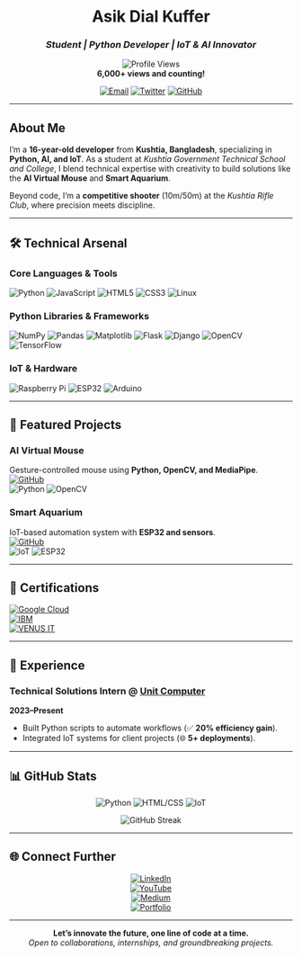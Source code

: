 <div align="center">  

# **Asik Dial Kuffer**  
### *Student | Python Developer | IoT & AI Innovator*  

![Profile Views](https://komarev.com/ghpvc/?username=asikdial-tech&label=PROFILE+VIEWS&color=blueviolet&style=flat)  
**6,000+ views and counting!**  

[![Email](https://img.shields.io/badge/📧_Email-asikdial.tech@gmail.com-EA4335?style=for-the-badge&logo=gmail&logoColor=white)](mailto:asikdial.tech@gmail.com)
[![Twitter](https://img.shields.io/badge/🐦_Twitter-@AsikDialTech-1DA1F2?style=for-the-badge&logo=x&logoColor=white)](https://x.com/AsikDialTech)
[![GitHub](https://img.shields.io/badge/💻_GitHub-asikdial--tech-181717?style=for-the-badge&logo=github&logoColor=white)](https://github.com/asikdial-tech)

</div>  

---

## **About Me**  
I’m a **16-year-old developer** from **Kushtia, Bangladesh**, specializing in **Python, AI, and IoT**. As a student at *Kushtia Government Technical School and College*, I blend technical expertise with creativity to build solutions like the **AI Virtual Mouse** and **Smart Aquarium**.  

Beyond code, I’m a **competitive shooter** (10m/50m) at the *Kushtia Rifle Club*, where precision meets discipline.  

---

## **🛠️ Technical Arsenal**  
### **Core Languages & Tools**  
![Python](https://img.shields.io/badge/-Python-3776AB?logo=python&logoColor=white)
![JavaScript](https://img.shields.io/badge/-JavaScript-F7DF1E?logo=javascript&logoColor=black)
![HTML5](https://img.shields.io/badge/-HTML5-E34F26?logo=html5&logoColor=white)
![CSS3](https://img.shields.io/badge/-CSS3-1572B6?logo=css3&logoColor=white)
![Linux](https://img.shields.io/badge/-Linux-FCC624?logo=linux&logoColor=black)

### **Python Libraries & Frameworks**  
![NumPy](https://img.shields.io/badge/-NumPy-013243?logo=numpy&logoColor=white)
![Pandas](https://img.shields.io/badge/-Pandas-150458?logo=pandas&logoColor=white)
![Matplotlib](https://img.shields.io/badge/-Matplotlib-11557C?logo=matplotlib&logoColor=white)
![Flask](https://img.shields.io/badge/-Flask-000000?logo=flask&logoColor=white)
![Django](https://img.shields.io/badge/-Django-092E20?logo=django&logoColor=white)
![OpenCV](https://img.shields.io/badge/-OpenCV-5C3EE8?logo=opencv&logoColor=white)
![TensorFlow](https://img.shields.io/badge/-TensorFlow-FF6F00?logo=tensorflow&logoColor=white)

### **IoT & Hardware**  
![Raspberry Pi](https://img.shields.io/badge/-Raspberry_Pi-A22846?logo=raspberry-pi&logoColor=white)
![ESP32](https://img.shields.io/badge/-ESP32-FF6900?logo=espressif&logoColor=white)
![Arduino](https://img.shields.io/badge/-Arduino-00979D?logo=arduino&logoColor=white)

---

## **🚀 Featured Projects**  
### **AI Virtual Mouse**  
Gesture-controlled mouse using **Python, OpenCV, and MediaPipe**.  
[![GitHub](https://img.shields.io/badge/🔗_Repository-181717?logo=github)](https://github.com/asikdial-tech/ai-virtual-mouse)  
![Python](https://img.shields.io/badge/-Python-3776AB?logo=python&logoColor=white)
![OpenCV](https://img.shields.io/badge/-OpenCV-5C3EE8?logo=opencv&logoColor=white)

### **Smart Aquarium**  
IoT-based automation system with **ESP32 and sensors**.  
[![GitHub](https://img.shields.io/badge/🔗_Repository-181717?logo=github)](https://github.com/asikdial-tech/smart-aquarium)  
![IoT](https://img.shields.io/badge/-IoT-00A4EF?logo=raspberrypi&logoColor=white)
![ESP32](https://img.shields.io/badge/-ESP32-FF6900?logo=espressif&logoColor=white)

---

## **📜 Certifications**  
[![Google Cloud](https://img.shields.io/badge/Google_Cloud-LLM_•_AI_•_Generative_AI-4285F4?logo=googlecloud&logoColor=white)](https://cloud.google.com)  
[![IBM](https://img.shields.io/badge/IBM-Python_101_for_Data_Science-054ADA?logo=ibm&logoColor=white)](https://www.ibm.com)  
[![VENUS IT](https://img.shields.io/badge/VENUS_IT-Python_Prodigy-E65C00?logo=python&logoColor=white)](https://example.com)  

---

## **💼 Experience**  
### **Technical Solutions Intern** @ [Unit Computer](https://example.com)  
**2023–Present**  
- Built Python scripts to automate workflows (✅ **20% efficiency gain**).  
- Integrated IoT systems for client projects (🌐 **5+ deployments**).  

---

## **📊 GitHub Stats**  
<div align="center">  

![Python](https://img.shields.io/badge/Python-60%25-3776AB?logo=python&logoColor=white)
![HTML/CSS](https://img.shields.io/badge/HTML/CSS-25%25-E34F26?logo=html5&logoColor=white)
![IoT](https://img.shields.io/badge/IoT-15%25-00A4EF?logo=raspberrypi&logoColor=white)

![GitHub Streak](https://streak-stats.demolab.com?user=asikdial-tech&theme=radical&border_radius=4.5)  

</div>  

---

## **🌐 Connect Further**  
<div align="center">  

[![LinkedIn](https://img.shields.io/badge/LinkedIn-Connect-0A66C2?style=for-the-badge&logo=linkedin&logoColor=white)](https://linkedin.com/in/asikdial-tech)  
[![YouTube](https://img.shields.io/badge/YouTube-Tutorials-FF0000?style=for-the-badge&logo=youtube&logoColor=white)](https://youtube.com/@AsikDialTech)  
[![Medium](https://img.shields.io/badge/Medium-Blog-12100E?style=for-the-badge&logo=medium&logoColor=white)](https://medium.com/@asikdial-tech)  
[![Portfolio](https://img.shields.io/badge/Portfolio-Explore-6C63FF?style=for-the-badge&logo=vercel&logoColor=white)](https://asikdial.tech)  

</div>  

---

<div align="center">  

**Let’s innovate the future, one line of code at a time.**  
*Open to collaborations, internships, and groundbreaking projects.*  

</div>  
